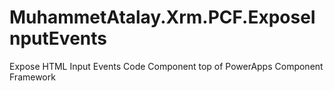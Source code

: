# MuhammetAtalay.Xrm.PCF.ExposeInputEvents
Expose HTML Input Events Code Component top of PowerApps Component Framework

